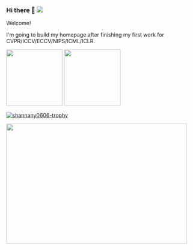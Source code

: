 ### Hi there 👋 ![](https://komarev.com/ghpvc/?username=shannany0606)

Welcome! 

I'm going to build my homepage after finishing my first work for CVPR/ICCV/ECCV/NIPS/ICML/ICLR. 

<!--
**Fassial/fassial** is a ✨ _special_ ✨ repository because its `README.md` (this file) appears on your GitHub profile.

Here are some ideas to get you started:

- 🔭 I’m currently working on ...
- 🌱 I’m currently learning ...
- 👯 I’m looking to collaborate on ...
- 🤔 I’m looking for help with ...
- 💬 Ask me about ...
- 📫 How to reach me: ...
- 😄 Pronouns: ...
- ⚡ Fun fact: ...
-->

<!-- GitHub Statistics -->
<div >
  <img height="150px" src="https://github-readme-stats.vercel.app/api?username=shannany0606&hide_title=true&hide_border=true&show_icons=trueline_height=21&text_color=000&icon_color=000&bg_color=0,ea6161,ffc64d,fffc4d,52fa5a&theme=graywhite&count_private=true" />
  <img height="150px" src="https://github-readme-stats.vercel.app/api/top-langs/?username=shannany0606&hide_title=true&hide_border=true&layout=compact&langs_count=6&text_color=000&icon_color=fff&bg_color=0,52fa5a,4dfcff,c64dff&theme=graywhite&hide=Jupyter%20Notebook" />
  <p align="left"> <a href="https://github.com/ryo-ma/github-profile-trophy"><img src="https://github-profile-trophy.vercel.app/?username=shannany0606&margin-w=10&row=1&column=7" alt="shannany0606-trophy" /></a> </p>
</div>

<img src="https://api.star-history.com/svg?repos=shannany0606/2024_LanQiao_Cup_Province,shannany0606/2022_National_Math_Modeling_Competiotion,shannany0606/OS_Experiment,shannany0606/2023_Lanqiao_Cup&type=Date" height="320" width="480" />
